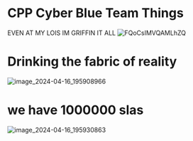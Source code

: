# CPP Cyber Blue Team Things

EVEN AT MY LOIS IM GRIFFIN IT ALL
![FQoCsIMVQAMLhZQ](https://github.com/cpp-cyber/blue/assets/68256613/f3e2eb1c-ca70-49f6-92ea-a816b050ac2e)

# Drinking the fabric of reality

![image_2024-04-16_195908966](https://github.com/cpp-cyber/blue/assets/68256613/3af4639d-11f1-461a-8587-210de28a89e4)

# we have 1000000 slas

![image_2024-04-16_195930863](https://github.com/cpp-cyber/blue/assets/68256613/a146a0d3-f7ab-4da4-aa95-1b5ce3f0d37d)
